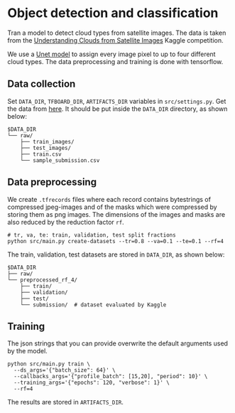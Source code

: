 # Object detection and classification

Tran a model to detect cloud types from satellite images. The data is taken from the [Understanding Clouds from Satellite Images](https://www.kaggle.com/c/understanding_cloud_organization) Kaggle competition.

We use a [Unet model](https://lmb.informatik.uni-freiburg.de/people/ronneber/u-net/) to assign every image pixel to up to four different cloud types. The data preprocessing and training is done with tensorflow.

## Data collection

Set `DATA_DIR`, `TFBOARD_DIR`, `ARTIFACTS_DIR` variables in `src/settings.py`. Get the data from [here](https://www.kaggle.com/competitions/understanding_cloud_organization/data). It should be put inside the `DATA_DIR` directory, as shown below:
```
$DATA_DIR
└── raw/
    ├── train_images/
    ├── test_images/
    ├── train.csv
    └── sample_submission.csv
```


## Data preprocessing

We create `.tfrecords` files where each record contains bytestrings of compressed jpeg-images and of the masks which
were compressed by storing them as png images. The dimensions of the images and masks are also reduced by the
reduction factor `rf`.
```shell
# tr, va, te: train, validation, test split fractions
python src/main.py create-datasets --tr=0.8 --va=0.1 --te=0.1 --rf=4
```
The train, validation, test datasets are stored in `DATA_DIR`, as shown below:
```
$DATA_DIR
├── raw/
└── preprocessed_rf_4/
    ├── train/
    ├── validation/
    ├── test/
    └── submission/  # dataset evaluated by Kaggle
```


## Training

The json strings that you can provide overwrite the default arguments used by the model.
```shell
python src/main.py train \
  --ds_args='{"batch_size": 64}' \
  --callbacks_args='{"profile_batch": [15,20], "period": 10}' \
  --training_args='{"epochs": 120, "verbose": 1}' \
  --rf=4
```
The results are stored in `ARTIFACTS_DIR`.
